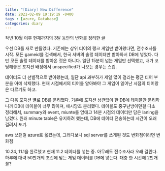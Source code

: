 ```yaml
---
title: "[Diary] New Difference"
date: 2021-02-09 19:19:19 -0400
tags : [azure, Database]
categories: diary
---
```



작년 10월 이후 현재까지의 3달 동안의 변화를 정리한 글

우선 DB를 새로 만들었다.
기존에는 상위 티어의 랭크 게임만 받아왔다면, 전수조사를 시작.
모든 gameid를 검색해서, 한국 서버의 솔랭 데이터만 받아와서 DB에 넣었다.
다만 모든 솔랭 데이터를 받아온 것은 아니다.
일단 15분이 넘는 게임만 선택했고, 내가 코딩해놓은 포지션 배정에서 unspecified가 나오는 경우는 스킵.

데이터도 더 선별적으로 받아왔는데, 일단 api 과부하가 제일 많이 걸리는 평균 티어 부분을 아예 삭제했다.
현재 시점에서의 티어를 알아봐야 그 게임이 일어난 시점의 티어랑은 다르기도 하고.

그 다음 포지션 별로 DB를 분리했다. 
기존에 포지션 상관없이 한 DB에 테이블만 분리하니까 DB에 테이블이 너무 많아져, 애시당초 분리했다.
테이블도 중구난방이던걸 다소 정리해서, summary와 event, miunte를 없애고 14분 시점의 데이터만 담은 laning을 남겼다.
원래 minute table은 유지하려 했는데, DB에 데이터 전송하는데 시간이 오래걸려서 포기.

aws 쓰던걸 azure로 옮겼는데, 그러다보니 sql server를 쓰게된 것도 변화점이라면 변화점

10.24, 11.1을 완료했고 현재 11.2 데이터를 넣는 중.
아무래도 전수조사라 오래 걸린다. 하루에 대략 50만개의 조건에 맞는 게임 데이터를 DB에 넣는다.
대충 한 시간에 2만개 꼴?
